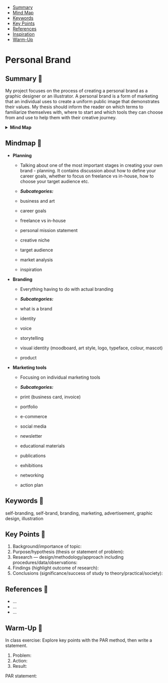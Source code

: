 <!-- Table of Contents, in-page navigation -->

- [Summary](#summary)
- [Mind Map](#mind-map)
- [Keywords](#keywords)
- [Key Points](#key-points)
- [References](#references)
- [Inspiration](#inspiration)
- [Warm-Up](#warm-up)

# Personal Brand

## Summary 💐

My project focuses on the process of creating a personal brand as a graphic designer or an illustrator. A personal brand is a form of marketing that an individual uses to create a uniform public image that demonstrates their values. My thesis should inform the reader on which terms to familiarize themselves with, where to start and which tools they can choose from and use to help them with their creative journey. 

<!-- Disclosure widget, HTML in Markdown -->

<details>
  <summary><b>Mind Map</b></summary>
  <img alt="Gray box placeholder image, for position only." src="./img/thesis-mind-map.png">
</details>

## Mindmap 🌷

- **Planning**
  - Talking about one of the most important stages in creating your own brand - planning. It contains discussion about how to define your career goals, whether to focus on freelance vs in-house, how to choose your target audience etc. 
 
  - ***Subcategories:***
   - business and art
   - career goals
   - freelance vs in-house
   - personal mission statement
   - creative niche
   - target audience
   - market analysis
   - inspiration

- **Branding**
  - Everything having to do with actual branding
  
  - ***Subcategories:***
  - what is a brand
  - identity
  - voice 
  - storytelling
  - visual identity (moodboard, art style, logo, typeface, colour, mascot)
  - product
  
- **Marketing tools**
  - Focusing on individual marketing tools
  
  - ***Subcategories:***
  - print (business card, invoice)
  - portfolio
  - e-commerce
  - social media
  - newsletter
  - educational materials
  - publications
  - exhibitions 
  - networking
  - action plan

## Keywords 🌻

self-branding, self-brand, branding, marketing, advertisement, graphic design, illustration

## Key Points 🌾

<!-- Key points; aim for **30–60 words** each. -->

1. Background/importance of topic:
2. Purpose/hypothesis (thesis or statement of problem):
3. Research — design/methodology/approach including procedures/data/observations:
4. Findings (highlight outcome of research):
5. Conclusions (significance/success of study to theory/practical/society):

## References 🌿

<!-- Add reference list. See Reference List Style -->

- …
- …
- …

## Warm-Up 🍃

In class exercise: Explore key points with the PAR method, then write a statement.

1. Problem:
2. Action:
3. Result:

<!-- Put it all together in a statement -->

PAR statement:
